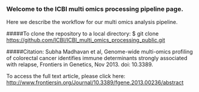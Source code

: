 ### Welcome to the ICBI multi omics processing pipeline page.
Here we describe the workflow for our multi omics analysis pipeline. 

#####To clone the repository to a local directory:
$ git clone https://github.com/ICBI/ICBI_multi_omics_processing_public.git

#####Citation:
Subha Madhavan et al, Genome-wide multi-omics profiling of colorectal cancer identifies immune determinants strongly associated with relapse, Frontiers in Genetics, Nov 2013. doi: 10.3389.

To access the full text article, please click here: http://www.frontiersin.org/Journal/10.3389/fgene.2013.00236/abstract
